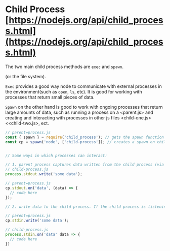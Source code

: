 # Child Process [https://nodejs.org/api/child_process.html](https://nodejs.org/api/child_process.html)

The two main child process methods are `exec` and `spawn`. 

  (or the file system).

`Exec` provides a good way node to communicate with external processes in the environment(such as `open`, `ls`, etc). It is good for working with processes that return small pieces of data.

`Spawn` on the other hand is good to work with ongoing processes that return large amounts of data, such as running a process on a <parent.js> and creating and interacting with processes in other js files <child-one.js> <<child-two.js>, ect.



```javascript
// parent=process.js
const { spawn } = require('child_process'); // gets the spawn function
const cp = spawn('node', ['child-process']); // creates a spawn on child-process.js, meaning we can interact with that parent=process via the 'cp' instance


// Some ways in which processes can interact:

// 1. parent process captures data written from the child process (via stdout or console.log)
// child-process.js
process.stdout.write('some data');

// parent=process.js
cp.stdout.on('data', (data) => {
  // code here
}); 

// 2. write data to the child process. If the child process is listening to stdin we can perform some action when this data is written.

// parent=process.js
cp.stdin.write('some data'); 

// child-process.js
process.stdin.on('data' data => {
  // code here
})
```


